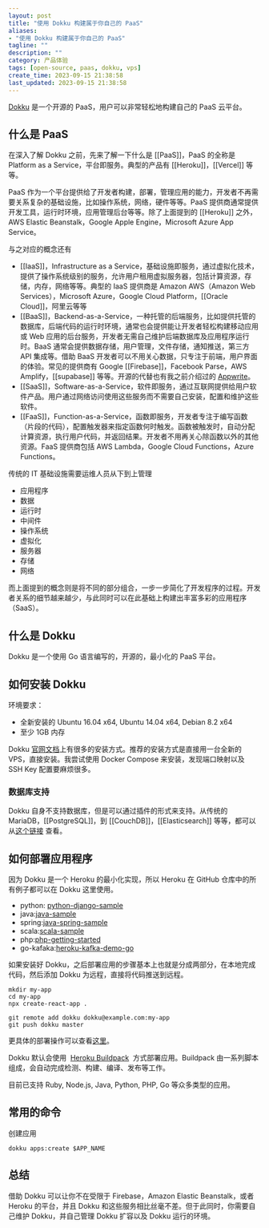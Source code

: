 ```yaml
---
layout: post
title: "使用 Dokku 构建属于你自己的 PaaS"
aliases:
- "使用 Dokku 构建属于你自己的 PaaS"
tagline: ""
description: ""
category: 产品体验
tags: [open-source, paas, dokku, vps]
create_time: 2023-09-15 21:38:58
last_updated: 2023-09-15 21:38:58
---
```


[Dokku](https://dokku.com/) 是一个开源的 PaaS，用户可以非常轻松地构建自己的 PaaS 云平台。

## 什么是 PaaS

在深入了解 Dokku 之前，先来了解一下什么是 [[PaaS]]，PaaS 的全称是 Platform as a Service，平台即服务。典型的产品有 [[Heroku]]，[[Vercel]] 等等。

PaaS 作为一个平台提供给了开发者构建，部署，管理应用的能力，开发者不再需要关系复杂的基础设施，比如操作系统，网络，硬件等等。PaaS 提供商通常提供开发工具，运行时环境，应用管理后台等等。除了上面提到的 [[Heroku]] 之外，AWS Elastic Beanstalk，Google Apple Engine，Microsoft Azure App Service。

与之对应的概念还有

- [[IaaS]]，Infrastructure as a Service，基础设施即服务，通过虚拟化技术，提供了操作系统级别的服务，允许用户租用虚拟服务器，包括计算资源，存储，内存，网络等等。典型的 IaaS 提供商是 Amazon AWS（Amazon Web Services），Microsoft Azure，Google Cloud Platform，[[Oracle Cloud]]，阿里云等等
- [[BaaS]]，Backend-as-a-Service，一种托管的后端服务，比如提供托管的数据库，后端代码的运行时环境，通常也会提供能让开发者轻松构建移动应用或 Web 应用的后台服务，开发者无需自己维护后端数据库及应用程序运行时。BaaS 通常会提供数据存储，用户管理，文件存储，通知推送，第三方 API 集成等。借助 BaaS 开发者可以不用关心数据，只专注于前端，用户界面的体验。常见的提供商有 Google [[Firebase]]，Facebook Parse，AWS Amplify，[[supabase]] 等等。开源的代替也有我之前介绍过的 [Appwrite](/post/2022/10/appwrite-usage.html)。
- [[SaaS]]，Software-as-a-Service，软件即服务，通过互联网提供给用户软件产品。用户通过网络访问使用这些服务而不需要自己安装，配置和维护这些软件。
- [[FaaS]]，Function-as-a-Service，函数即服务，开发者专注于编写函数（片段的代码），配置触发器来指定函数何时触发。函数被触发时，自动分配计算资源，执行用户代码，并返回结果。开发者不用再关心除函数以外的其他资源。FaaS 提供商包括 AWS Lambda，Google Cloud Functions，Azure Functions。

传统的 IT 基础设施需要运维人员从下到上管理

- 应用程序
- 数据
- 运行时
- 中间件
- 操作系统
- 虚拟化
- 服务器
- 存储
- 网络

而上面提到的概念则是将不同的部分组合，一步一步简化了开发程序的过程。开发者关系的细节越来越少，与此同时可以在此基础上构建出丰富多彩的应用程序（SaaS）。

## 什么是 Dokku

Dokku 是一个使用 Go 语言编写的，开源的，最小化的 PaaS 平台。

## 如何安装 Dokku

环境要求：

- 全新安装的 Ubuntu 16.04 x64, Ubuntu 14.04 x64, Debian 8.2 x64
- 至少 1GB 内存

Dokku [官网文档](https://dokku.com/docs/getting-started/installation/)上有很多的安装方式。推荐的安装方式是直接用一台全新的 VPS，直接安装。我尝试使用 Docker Compose 来安装，发现端口映射以及 SSH Key 配置要麻烦很多。

### 数据库支持

Dokku 自身不支持数据库，但是可以通过插件的形式来支持。从传统的 MariaDB，[[PostgreSQL]]，到 [[CouchDB]]，[[Elasticsearch]] 等等，都可以从[这个链接](https://dokku.com/docs/community/plugins/#official-plugins-beta) 查看。

## 如何部署应用程序

因为 Dokku 是一个 Heroku 的最小化实现，所以 Heroku 在 GitHub 仓库中的所有例子都可以在 Dokku 这里使用。

- python: [python-django-sample](https://github.com/heroku/python-django-sample)
- java:[java-sample](https://github.com/heroku/java-sample)
- spring:[java-spring-sample](https://github.com/heroku/java-spring-sample)
- scala:[scala-sample](https://github.com/heroku/scala-sample)
- php:[php-getting-started](https://github.com/heroku/php-getting-started)
- go-kafaka:[heroku-kafka-demo-go](https://github.com/heroku/heroku-kafka-demo-go)

如果安装好 Dokku，之后部署应用的步骤基本上也就是分成两部分，在本地完成代码，然后添加 Dokku 为远程，直接将代码推送到远程。

```
mkdir my-app
cd my-app
npx create-react-app .

git remote add dokku dokku@example.com:my-app
git push dokku master
```

更具体的部署操作可以查看[这里](https://dokku.com/docs/deployment/application-deployment/)。

Dokku 默认会使用  [Heroku Buildpack](https://devcenter.heroku.com/articles/buildpacks)  方式部署应用。Buildpack 由一系列脚本组成，会自动完成检测、构建、编译、发布等工作。

目前已支持 Ruby, Node.js, Java, Python, PHP, Go 等众多类型的应用。

## 常用的命令

创建应用

```
dokku apps:create $APP_NAME
```

## 总结

借助 Dokku 可以让你不在受限于 Firebase，Amazon Elastic Beanstalk，或者 Heroku 的平台，并且 Dokku 和这些服务相比丝毫不差。但于此同时，你需要自己维护 Dokku，并自己管理 Dokku 扩容以及 Dokku 运行的环境。
